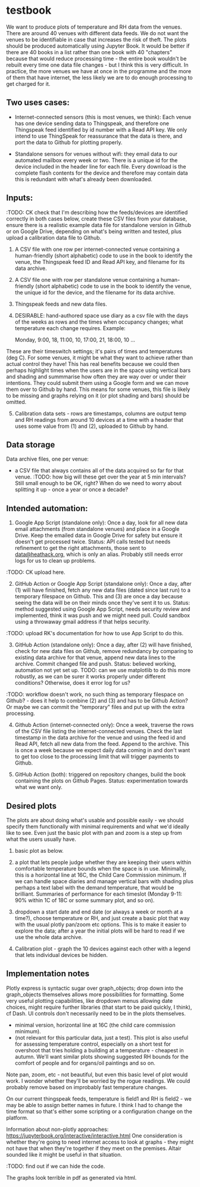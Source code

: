 # testbook

We want to produce plots of temperature and RH data from the venues.  There are around 40 venues with different data feeds.  We do not want the venues to be identifiable in case that increases the risk of theft.   The plots should be produced automatically using Jupyter Book.  It would be better if there are 40 books in a list rather than one book with 40 "chapters" because that would reduce processing time - the entire book wouldn't be rebuilt every time one data file changes - but I think this is very difficult.  In practice, the more venues we have at once in the programme and the more of them that have internet, the less likely we are to do enough processing to get charged for it. 

## Two uses cases:

- Internet-connected sensors (this is most venues, we think): Each venue has one device sending data to Thingspeak, and therefore one Thingspeak feed identified by id number with a Read API key.  We only intend to use ThingSpeak for reassurance that the data is there, and port the data to Github for plotting properly.

- Standalone sensors for venues without wifi:  they email data to our automated mailbox every week or two.  There is a unique id for the device included in the header line for each file. Every download is the complete flash contents for the device and therefore may contain data this is redundant with what's already been downloaded.

## Inputs:

:TODO: CK check that I'm describing how the feeds/devices are identified correctly in both cases below, create these CSV files from your database, ensure there is a realistic example data file for standalone version in Github or on Google Drive, depending on what's being written and tested, plus upload a calibration data file to Github.

1. A CSV file with one row per internet-connected venue containing a human-friendly (short alphabetic) code to use in the book to identify the venue, the Thingspeak feed ID and Read API key, and filename for its data archive.
2. A CSV file one with row per standalone venue containing a human-friendly (short alphabetic) code to use in the book to identify the venue, the unique id for the device, and the filename for its data archive.
3. Thingspeak feeds and new data files.
4. DESIRABLE:  hand-authored space use diary as a csv file with the days of the weeks as rows and the times when occupancy changes; what temperature each change requires.  Example:

    Monday, 9:00, 18, 11:00, 10, 17:00, 21, 18:00, 10
    ...

These are their timeswitch settings; it's pairs of times and temperatures (deg C).  For some venues, it might be what they want to achieve rather than actual control they have!  This has real benefits because we could then perhaps highlight times when the users are in the space using vertical bars and shading and summmarise how often they are way over or under their intentions.  They could submit them using a Google form and we can move them over to Github by hand.  This means for some venues, this file is likely to be missing and graphs relying on it (or plot shading and bars) should be omitted.

5. Calibration data sets - rows are timestamps, columns are output temp and RH readings from around 10 devices at a time with a header that uses some value from (1) and (2), uploaded to Github by hand.  

## Data storage

Data archive files, one per venue: 

- a CSV file that always contains all of the data acquired so far for that venue. :TODO: how big will these get over the year at 5 min intervals?  Still small enough to be OK, right?  When do we need to worry about splitting it up - once a year or once a decade?

## Intended automation:

1. Google App Script (standalone only): Once a day, look for all new data email attachments (from standalone venues) and place in a Google Drive. Keep the emailed data in Google Drive for safety but ensure it doesn't get processed twice.  Status:  API calls tested but needs refinement to get the right attachments, those sent to data@heathack.org, which is only an alias.  Probably still needs error logs for us to clean up problems.

:TODO: CK upload here.

2. GitHub Action or Google App Script (standalone only):  Once a day, after (1) will have finished, fetch any new data files (dated since last run) to a temporary filespace on Github. This and (3) are once a day because seeing the data will be on their minds once they've sent it to us.  Status:  method suggested using Google App Script, needs security review and implemented, think it was push and we might need pull.  Could sandbox using a throwaway gmail address if that helps security.

:TODO: upload RK's documentation for how to use App Script to do this.

3. GitHub Action (standalone only):  Once a day, after (2) will have finished, check for new data files on Github, remove redundancy by comparing to existing data archive for that venue, append new data lines to the archive.  Commit changed file and push.  Status:  believed working, automation not yet set up.  TODO: can we use matplotlib to do this more robustly, as we can be surer it works properly under different conditions? Otherwise, does it error log for us?

:TODO: workflow doesn't work, no such thing as temporary filespace on Github? - does it help to combine (2) and (3)  and has to be Github Action? Or maybe we can commit the "temporary" files and put up with the extra processing.   

4.  Github Action (internet-connected only): Once a week, traverse the rows of the CSV file listing the internet-connected venues.  Check the last timestamp in the data archive for the venue and using the feed id and Read API, fetch all new data from the feed.  Append to the archive.   This is once a week because we expect daily data coming in and don't want to get too close to the processing limit that will trigger payments to Github.

5. GitHub Action (both): triggered on repository changes, build the book containing the plots on Github Pages. Status: experimentation towards what we want only.

## Desired plots

The plots are about doing what's usable and possible easily - we should specify them functionally with minimal requirements and what we'd ideally like to see.  Even just the basic plot with pan and zoom is a step up from what the users usually have.

1. basic plot as below.

1.  a plot that lets people judge whether they are keeping their users within comfortable temperature bounds when the space is in use.  Minimally, this is a horizontal line at 16C, the Child Care Commission minimum.  If we can handle space diaries and manage vertical bars with shading plus perhaps a text label with the demand temperature, that would be brilliant. Summaries of performance for each timeslot  (Monday 9-11: 90% within 1C of 18C or some summary plot, and so on).

2. dropdown a start date and end date (or always a week or month at a time?), choose temperature or RH, and just create a basic plot that way with the usual plotly pan/zoom etc options.  This is to make it easier to explore the data; after a year the initial plots will be hard to read if we use the whole data archive.   

3.  Calibration plot - graph the 10 devices against each other with a legend that lets individual devices be hidden.

 ## Implementation notes

Plotly express is syntactic sugar over graph_objects; drop down into the graph_objects themselves allows more possibilities for formatting.  Some very useful plotting capabilities, like dropdown menus allowing date choices, might require further libraries (that start to be paid quickly, I think), cf Dash.  UI controls don't necessarily need to be in the plots themselves.

- minimal version, horizontal line at 16C (the child care commission minimum).
- (not relevant for this particular data, just a test).  This plot is also useful for assessing temperature control, especially on a short test for overshoot that tries holding a building at a temperature - cheapest in autumn.  We'll want similar plots showing suggested RH bounds for the comfort of people and for organs/oil paintings and so on.

Note pan, zoom, etc - not beautiful, but even this basic level of plot would work.  I wonder whether they'll be worried by the rogue readings.  We could probably remove based on improbably fast temperature changes.

On our current thingspeak feeds, temperature is field1 and RH is field2 - we may be able to assign better names in future.  I think I had to change the time format so that's either some scripting or a configuration change on the platform.



Information about non-plotly approaches:  https://jupyterbook.org/interactive/interactive.html One consideration is whether they're going to need internet access to look at graphs - they might not have that when they're together if they meet on the premises.  Altair sounded like it might be useful in that situation.

:TODO: find out if we can hide the code.

The graphs look terrible in pdf as generated via html.

